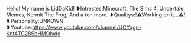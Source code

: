 Hello! My name is LidDaKid!
❥Intrestes:Minecraft, The Sims 4, Undertale, Memes, Kermit The Frog, And a ton more.
❥Qualitys:!⚠Working on it...⚠!
❥Personality:UNKOWN
❥Youtube:https://www.youtube.com/channel/UCYqgn-Knt4TC28SbHMOIvdg

<!---
LidDaKid/LidDaKid is a ✨ special ✨ repository because its `README.md` (this file) appears on your GitHub profile.
You can click the Preview link to take a look at your changes.
--->
